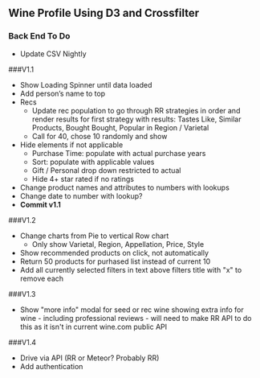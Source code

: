 ## Wine Profile Using D3 and Crossfilter

### Back End To Do
* Update CSV Nightly

###V1.1

* Show Loading Spinner until data loaded
* Add person’s name to top
* Recs
	* Update rec population to go through RR strategies in order and render results for first strategy with results: Tastes Like, Similar Products, Bought Bought, Popular in Region / Varietal
	* Call for 40, chose 10 randomly and show
* Hide elements if not applicable
	* Purchase Time: populate with actual purchase years
	* Sort: populate with applicable values
	* Gift / Personal drop down restricted to actual
	* Hide 4+ star rated if no ratings
* Change product names and attributes to numbers with lookups
* Change date to number with lookup?
* **Commit v1.1**

###V1.2

* Change charts from Pie to vertical Row chart
	* Only show Varietal, Region, Appellation, Price, Style
* Show recommended products on click, not automatically
* Return 50 products for purhased list instead of current 10
* Add all currently selected filters in text above filters title with "x" to remove each

###V1.3

* Show "more info" modal for seed or rec wine showing extra info for wine - including professional reviews - will need to make RR API to do this as it isn't in current wine.com public API

###V1.4
* Drive via API (RR or Meteor? Probably RR)
* Add authentication


